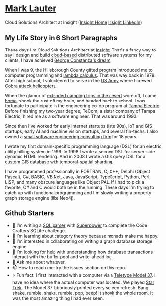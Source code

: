 # [Mark Lauter](https://www.linkedin.com/in/marklauter/)
Cloud Solutions Architect at Insight ([Insight Home](https://www.insight.com/) [Insight LinkedIn](https://www.linkedin.com/company/insight/))

## My Life Story in 6 Short Paragraphs
These days I'm Cloud Solutions Architect at [Insight](https://www.insight.com/). 
That's a fancy way to say I design and build [cloud-based](https://azure.microsoft.com/) distributed software systems for my clients.
I have achieved [George Constanza's dream](https://www.youtube.com/watch?v=ZI_hOP_K6MY).

When I was 9, the Hillsborough County gifted program introduced me to computer programming and [lambda calculus](https://en.wikipedia.org/wiki/Lambda_calculus). That was way back in 1978.
After high school, I volunteered to serve in the [US Army](https://www.army.mil/) where I crewed [Cobra attack helicopters](https://www.bing.com/images/search?q=ah-1+cobra+attack+helicopter&qs=n&form=QBIR&sp=-1&lq=0&pq=ah-1+cobra+attack+helicopter&sc=10-28&cvid=66E21D638A584DE18367946F3660CB84&ghsh=0&ghacc=0&first=1). 

When the glamor of [extended camping trips in the desert](https://upload.wikimedia.org/wikipedia/commons/1/1a/Fort_Irwin_National_Training_Center_-_Welcome_sign_-_1.jpg) wore off, I came [home](https://en.wikipedia.org/wiki/Florida), shook the rust off my brain, and headed back to school. 
I was fortunate to participate in the engineering co-op program at [Tampa Electric](https://www.tampaelectric.com/). Before finishing my two-year degree, TeCom, a 
sister company of Tampa Electric, hired me as a software engineer. That was around 1993.

Since then I've worked for early internet startups (late 90s), IoT and GIS startups, early AI and machine vision startups, and several fin-techs. 
I also owned a [small software engineering consulting firm](https://www.linkedin.com/company/sumo-software-corporation/) for 18 years. 

I wrote my first domain-specific programming language (DSL) for an electric utility billing system in 1996. In 1998 I wrote a second DSL 
for server-side dynamic HTML rendering. And in 2008 I wrote a GIS query DSL for a custom GIS database with temporal-spatial sharding.

I have programmed professionally in FORTRAN, C, C++, Delphi (Object Pascal), C#, BASIC, VB.Net, Java, JavaScript, TypeScript, Python, Perl, LISP, and many obscure languages like Object PAL. 
If I had to pick a favorite, C# and C would both be in the running. These days I'm trying to catch up with functional programming and I'm slowly
writing a property graph storage engine (like Neo4j).

## Github Starters
- 🔭 I’m writing a [SQL parser](https://github.com/marklauter/sql-parser) with [Superpower](https://github.com/datalust/superpower) to complete the Code Crafters SQLite challenge.
- 🌱 I’m learning about category theory because monads make me happy.
- 👯 I’m interested in collaborating on writing a graph database storage engine.
- 🤔 I’m looking for help with understanding how database transactions interact with the buffer pool and write-ahead log.
- 💬 Ask me about whatever.
- 📫 How to reach me: try the issues section on this repo.
- ⚡ Fun fact: I first interacted with a computer via a [Teletype Model 37](https://www.youtube.com/watch?v=MikoF6KZjm0). I have no idea where the actual computer was located. We played [Star Trek](https://makinggamesbyyear.itch.io/star-trek-1971). The Model 37 laboriously printed every screen refresh. Bang, shake, rumble, shake, rumble, pop, beep! It shook the whole room. It was the most amazing thing I had ever seen.
  
